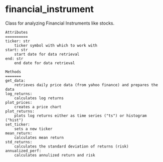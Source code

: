 # financial_instrument

Class for analyzing Financial Instruments like stocks.

    Attributes
    ==========
    ticker: str
        ticker symbol with which to work with
    start: str
        start date for data retrieval
    end: str
        end date for data retrieval

    Methods
    =======
    get_data:
        retrieves daily price data (from yahoo finance) and prepares the data
    log_returns:
        calculates log returns
    plot_prices:
        creates a price chart
    plot_returns:
        plots log returns either as time series ("ts") or histogram ("hist")
    set_ticker:
        sets a new ticker
    mean_return:
        calculates mean return
    std_returns:
        calculates the standard deviation of returns (risk)
    annualized_perf:
        calculates annulized return and risk
